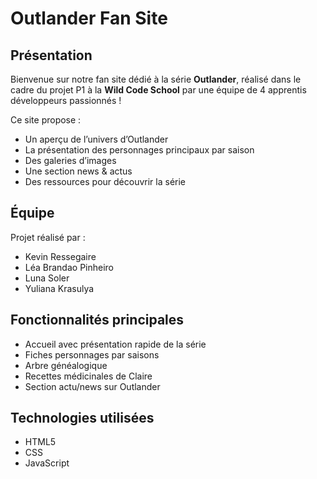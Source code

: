 # Outlander Fan Site

## Présentation

Bienvenue sur notre fan site dédié à la série **Outlander**, réalisé dans le cadre du projet P1 à la **Wild Code School** par une équipe de 4 apprentis développeurs passionnés !

Ce site propose :
- Un aperçu de l’univers d’Outlander
- La présentation des personnages principaux par saison
- Des galeries d’images
- Une section news & actus
- Des ressources pour découvrir la série

## Équipe

Projet réalisé par :
- Kevin Ressegaire
- Léa Brandao Pinheiro
- Luna Soler
- Yuliana Krasulya

## Fonctionnalités principales

- Accueil avec présentation rapide de la série
- Fiches personnages par saisons
- Arbre généalogique
- Recettes médicinales de Claire
- Section actu/news sur Outlander

## Technologies utilisées

- HTML5
- CSS
- JavaScript
